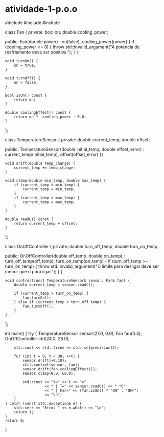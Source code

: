 # atividade-1-p.o.o
#include <iostream>
#include <iomanip>
#include <stdexcept>

class Fan {
private:
    bool on;
    double cooling_power;

public:
    Fan(double power) : on(false), cooling_power(power) {
        if (cooling_power <= 0) {
            throw std::invalid_argument("A potencia de resfriamento deve ser positiva.");
        }
    }

    void turnOn() {
        on = true;
    }

    void turnOff() {
        on = false;
    }

    bool isOn() const {
        return on;
    }

    double coolingEffect() const {
        return on ? -cooling_power : 0.0;
    }
};

class TemperatureSensor {
private:
    double current_temp;
    double offset;

public:
    TemperatureSensor(double initial_temp, double offset_error)
        : current_temp(initial_temp), offset(offset_error) {}

    void drift(double temp_change) {
        current_temp += temp_change;
    }

    void clamp(double min_temp, double max_temp) {
        if (current_temp < min_temp) {
            current_temp = min_temp;
        }
        if (current_temp > max_temp) {
            current_temp = max_temp;
        }
    }

    double readC() const {
        return current_temp + offset;
    }
};

class OnOffController {
private:
    double turn_off_temp;
    double turn_on_temp;

public:
    OnOffController(double off_temp, double on_temp)
        : turn_off_temp(off_temp), turn_on_temp(on_temp) {
        if (turn_off_temp >= turn_on_temp) {
            throw std::invalid_argument("O limite para desligar deve ser menor que o para ligar.");
        }
    }

    void control(const TemperatureSensor& sensor, Fan& fan) {
        double current_temp = sensor.readC();

        if (current_temp > turn_on_temp) {
            fan.turnOn();
        } else if (current_temp < turn_off_temp) {
            fan.turnOff();
        }
    }
};

int main() {
    try {
        TemperatureSensor sensor(27.0, 0.0);
        Fan fan(0.4);
        OnOffController ctrl(24.0, 26.0);

        std::cout << std::fixed << std::setprecision(2);

        for (int t = 0; t < 30; ++t) {
            sensor.drift(+0.10);
            ctrl.control(sensor, fan);
            sensor.drift(fan.coolingEffect());
            sensor.clamp(0.0, 60.0);

            std::cout << "t=" << t << "s"
                      << " | T=" << sensor.readC() << " °C"
                      << " | Fan=" << (fan.isOn() ? "ON" : "OFF")
                      << "\n";
        }
    } catch (const std::exception& e) {
        std::cerr << "Erro: " << e.what() << "\n";
        return 1;
    }
    return 0;
}
